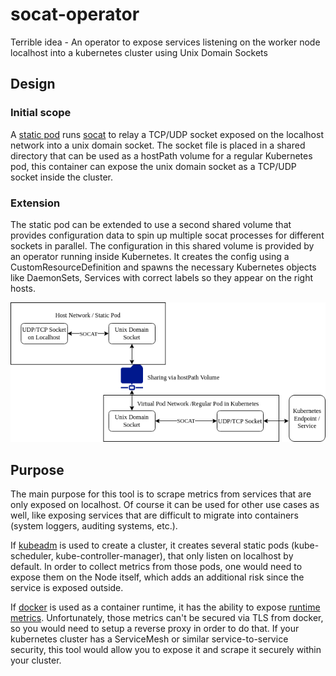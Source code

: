 # socat-operator
Terrible idea - An operator to expose services listening on the worker node localhost into a kubernetes cluster using Unix Domain Sockets

## Design
### Initial scope
A [static pod](https://kubernetes.io/docs/tasks/configure-pod-container/static-pod/) runs [socat](http://www.dest-unreach.org/socat/) to relay a TCP/UDP socket exposed on the localhost network into a unix domain socket. The socket file is placed in a shared directory that can be used as a hostPath volume for a regular Kubernetes pod, this container can expose the unix domain socket as a TCP/UDP socket inside the cluster.
### Extension
The static pod can be extended to use a second shared volume that provides configuration data to spin up multiple socat processes for different sockets in parallel.
The configuration in this shared volume is provided by an operator running inside Kubernetes. It creates the config using a CustomResourceDefinition and spawns the necessary Kubernetes objects like DaemonSets, Services with correct labels so they appear on the right hosts.

![Initial Design Diagram](initialdesign.png)

## Purpose
The main purpose for this tool is to scrape metrics from services that are only exposed on localhost. Of course it can be used for other use cases as well, like exposing services that are difficult to migrate into containers (system loggers, auditing systems, etc.).

If [kubeadm](https://kubernetes.io/docs/reference/setup-tools/kubeadm/kubeadm/) is used to create a cluster, it creates several static pods (kube-scheduler, kube-controller-manager), that only listen on localhost by default. In order to collect metrics from those pods, one would need to expose them on the Node itself, which adds an additional risk since the service is exposed outside.

If [docker](https://github.com/docker/docker-ce) is used as a container runtime, it has the ability to expose [runtime metrics](https://docs.docker.com/config/containers/runmetrics/). Unfortunately, those metrics can't be secured via TLS from docker, so you would need to setup a reverse proxy in order to do that. If your kubernetes cluster has a ServiceMesh or similar service-to-service security, this tool would allow you to expose it and scrape it securely within your cluster.
